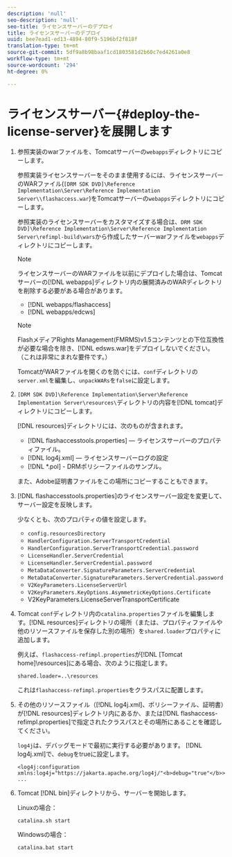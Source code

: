 ```yaml
---
description: 'null'
seo-description: 'null'
seo-title: ライセンスサーバーのデプロイ
title: ライセンスサーバーのデプロイ
uuid: bee7ead1-ed13-4894-80f9-5196bf2f818f
translation-type: tm+mt
source-git-commit: 5df9a8b98baaf1cd1803581d2b60c7ed4261a0e8
workflow-type: tm+mt
source-wordcount: '294'
ht-degree: 0%

---
```



# ライセンスサーバー{#deploy-the-license-server}を展開します

1. 参照実装のwarファイルを、Tomcatサーバーの`webapps`ディレクトリにコピーします。

   参照実装ライセンスサーバーをそのまま使用するには、ライセンスサーバーのWARファイル(`[DRM SDK DVD]\Reference Implementation\Server\Reference Implementation Server\\flashaccess.war`)をTomcatサーバーの`webapps`ディレクトリにコピーします。

   参照実装のライセンスサーバーをカスタマイズする場合は、`DRM SDK DVD]\Reference Implementation\Server\Reference Implementation Server\refimpl-build\wars`から作成したサーバーwarファイルを`webapps`ディレクトリにコピーします。

   >[!NOTE]
   >
   >ライセンスサーバーのWARファイルを以前にデプロイした場合は、Tomcatサーバーの[!DNL webapps]ディレクトリ内の展開済みのWARディレクトリを削除する必要がある場合があります。
   >
   >* [!DNL webapps/flashaccess]
   >* [!DNL webapps/edcws]


   >[!NOTE]
   >
   >FlashメディアRights Management(FMRMS)v1.5コンテンツとの下位互換性が必要な場合を除き、[!DNL edsws.war]をデプロイしないでください。 （これは非常にまれな要件です。）
   >
   >TomcatがWARファイルを開くのを防ぐには、`conf`ディレクトリの`server.xml`を編集し、`unpackWARs`を`false`に設定します。

1. `[DRM SDK DVD]\Reference Implementation\Server\Reference Implementation Server\resources\`ディレクトリの内容を[!DNL tomcat]ディレクトリにコピーします。

   [!DNL resources]ディレクトリには、次のものが含まれます。

   * [!DNL flashaccesstools.properties]  — ライセンスサーバーのプロパティファイル。
   * [!DNL log4j.xml]  — ライセンスサーバーログの設定
   * [!DNL *.pol] - DRMポリシーファイルのサンプル。

   また、Adobe証明書ファイルをこの場所にコピーすることもできます。

1. [!DNL flashaccesstools.properties]のライセンスサーバー設定を変更して、サーバー設定を反映します。

   少なくとも、次のプロパティの値を設定します。

   * `config.resourcesDirectory`
   * `HandlerConfiguration.ServerTransportCredential`
   * `HandlerConfiguration.ServerTransportCredential.password`
   * `LicenseHandler.ServerCredential`
   * `LicenseHandler.ServerCredential.password`
   * `MetaDataConverter.SignatureParameters.ServerCredential`
   * `MetaDataConverter.SignatureParameters.ServerCredential.password`
   * `V2KeyParameters.LicenseServerUrl`
   * `V2KeyParameters.KeyOptions.AsymmetricKeyOptions.Certificate`
   * V2KeyParameters.LicenseServerTransportCertificate

1. Tomcat `conf`ディレクトリ内の`catalina.properties`ファイルを編集します。[!DNL resources]ディレクトリの場所（または、プロパティファイルや他のリソースファイルを保存した別の場所）を`shared.loader`プロパティに追加します。

   例えば、`flashaccess-refimpl.properties`が[!DNL [Tomcat home]\resources\]にある場合、次のように指定します。

   ```
   shared.loader=..\resources
   ```

   これは`flashaccess-refimpl.properties`をクラスパスに配置します。
1. その他のリソースファイル（[!DNL log4j.xml]、ポリシーファイル、証明書）が[!DNL resources]ディレクトリ内にあるか、または[!DNL flashaccess-refimpl.properties]で指定されたクラスパスとその場所にあることを確認してください。

   `log4j`は、デバッグモードで最初に実行する必要があります。 [!DNL log4j.xml]で、`debug`をtrueに設定します。

   ```
   <log4j:configuration xmlns:log4j="https://jakarta.apache.org/log4j/"<b>debug="true"</b>>
   ...
   ```

1. Tomcat [!DNL bin]ディレクトリから、サーバーを開始します。

   Linuxの場合：

   ```
   catalina.sh start
   ```

   Windowsの場合：

   ```
   catalina.bat start
   ```
